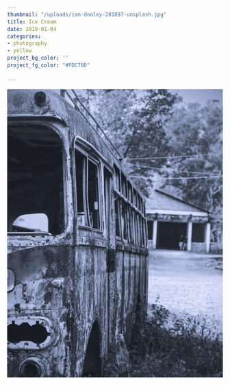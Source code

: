 ```yaml
---
thumbnail: "/uploads/ian-dooley-281897-unsplash.jpg"
title: Ice Cream
date: 2019-01-04
categories:
- photography
- yellow
project_bg_color: ''
project_fg_color: "#FDC70D"

---
```

![](/uploads/Schoolbus1.jpg)